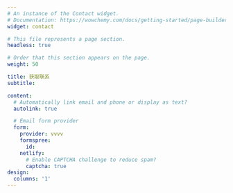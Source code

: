 ```yaml
---
# An instance of the Contact widget.
# Documentation: https://wowchemy.com/docs/getting-started/page-builder/
widget: contact

# This file represents a page section.
headless: true

# Order that this section appears on the page.
weight: 50

title: 获取联系
subtitle:

content:
  # Automatically link email and phone or display as text?
  autolink: true

  # Email form provider
  form:
    provider: vvvv
    formspree:
      id:
    netlify:
      # Enable CAPTCHA challenge to reduce spam?
      captcha: true
design:
  columns: '1'
---
```

